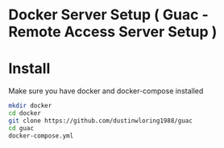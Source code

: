 # Docker Server Setup ( Guac - Remote Access Server Setup )

# Install

Make sure you have docker and docker-compose installed

```sh
mkdir docker
cd docker
git clone https://github.com/dustinwloring1988/guac
cd guac
docker-compose.yml
```
